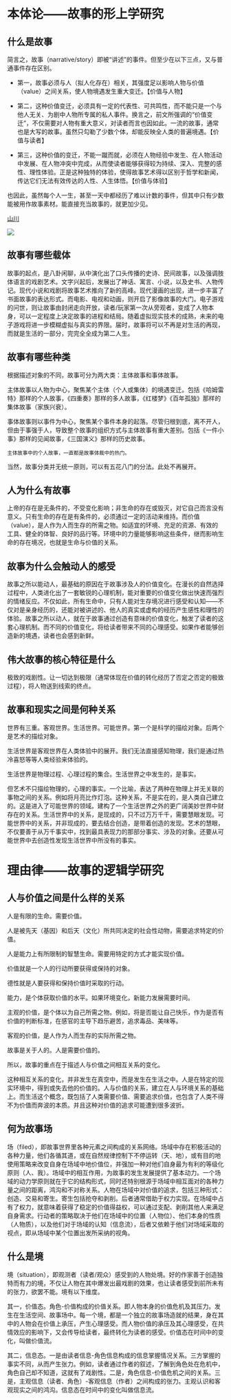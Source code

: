 # 本体论——故事的形上学研究 #

## 什么是故事 ##

简言之，故事（narrative/story）即被“讲述”的事件。但至少在以下三点，又与普通事件存在区别。

* 第一，故事必须与人（拟人化存在）相关，其强度足以影响人物与价值（value）之间关系，使人物境遇发生重大变迁。【价值与人物】

* 第二，这种价值变迁，必须具有一定的代表性、可共鸣性，而不能只是一个与他人无关、为剧中人物所专属的私人事件。换言之，前文所强调的“价值变迁”，不仅需要对人物有重大意义，对读者而言也因如此。一流的故事，通常也是大写的故事。虽然只勾勒了少数个体，却能反映全人类的普遍境遇。【价值与读者】

* 第三，这种价值的变迁，不能一蹴而就，必须在人物经验中发生、在人物活动中发展、在人物冲突中完成，从而使读者能够获得较为持续、深入、完整的感性、理性体验。正是这种独特的体验，使得故事艺术得以区别于哲学和新闻，传达它们无法有效传达的人性、人生体悟。【价值与体验】

也因此，虽然每个人一生，甚至一天中都经历了难以计数的事件，但其中只有少数能被用作故事素材。能直接充当故事的，就更加少见。

[山川](https://baike.baidu.com/item/%E5%B1%B1%E5%B7%9D/78368)

![](https://zsdong.files.wordpress.com/2008/04/081.jpg)


## 故事有哪些载体 ##

故事的起点，是八卦闲聊，从中演化出了口头传播的史诗、民间故事，以及强调肢体语言的戏剧艺术。文字兴起后，发展出了神话、寓言、小说，以及史书、人物传记。现代小说和戏剧将故事艺术推向了新的高峰。现代漫画的出现，进一步丰富了书面故事的表达形式。而电影、电视和动画，则开启了影像故事的大门。电子游戏的问世，则让故事由封闭走向开放，读者/玩家第一次从旁观者，变成了人物本身，可以一定程度上决定故事的进程和结局。随着虚拟现实技术的成熟，未来的电子游戏将进一步模糊虚拟与真实的界限。届时，故事将可以不再是对生活的再现，而就是生活的一部分，完完全全成为第二人生。

## 故事有哪些种类 ##

根据描述对象的不同，故事可分为两大类：主体故事和事体故事。

主体故事以人物为中心，聚焦某个主体（个人或集体）的境遇变迁。包括《哈姆雷特》那样的个人故事，《四重奏》那样的多人故事，《红楼梦》《百年孤独》那样的集体故事（家族兴衰）。

事体故事则以事件为中心，聚焦某个事件本身的起落。尽管归根到底，离不开人，但由于事强于人，导致整个故事的组织方式与主体故事有重大差别。包括《一件小事》那样的见闻故事，《三国演义》那样的历史故事。

    主体故事中的个人故事，一直都是故事体裁中的热门。

当然，故事分类并无统一原则，可以有五花八门的分法。此处不再展开。

## 人为什么有故事 ##

上帝的存在是无条件的，不受变化影响；非生命的存在或毁灭，对它自己而言没有意义。只有生命的存在是有条件的，必须通过一定的活动来维持。而价值（value），是人作为人而生存的所需之物。如适宜的环境、充足的资源、有效的工具、健全的体智、良好的品行等。环境中的力量能够影响这些条件，继而影响生命的存在境况，也就是生命与价值的关系。

## 故事为什么会触动人的感受 ##

故事之所以能动人，最基础的原因在于故事涉及人的价值变化。在漫长的自然选择过程中，人类进化出了一套敏锐的心理机制，能对重要的价值变化做出快速而强烈的情绪反应。不仅如此，所有生命中，只有人能对生存境况进行感受和认知——不仅对是亲身经历的，还能对被讲述的、他人的真实或虚构的经历产生感性和理性的体验。故事之所以动人，就在于故事通过创造有意味的价值变化，触发了读者的这套心理机制。而不同的价值变化，将给读者带来不同的心理感受。如果作者能够创造新的境遇，读者也会感到新鲜。

## 伟大故事的核心特征是什么 ##

极致的戏剧性。让一切达到极限（通常体现在价值的转化经历了否定之否定的极致过程），将人物送到线索的终点。

## 故事和现实之间是何种关系 ##

世界有三重。客观世界。生活世界。可能世界。第一个是科学的描绘对象。后两个是艺术的描绘对象。

生活世界是客观世界在人类体验中的展开。我们无法直接感知物理，我们是通过热冷喜怒等等人类经验来体验的。

生活世界是物理过程、心理过程的集合。生活世界之中发生的，是事实。

但艺术不只描绘物理的，心理的事实。一个比喻，表达了两种在物理上并无关联的事物之间的关系。例如将月亮比作灯泡。这种关系，不是实在的，是人类自己建立的。这是进入了可能世界的领域。建构了一个生活世界之外的更广阔美妙世界中财存在的关系。生活世界中的关系，是现成的，只不过万万千千，需要慧眼发现。可能世界中的关系，并非现成的，要去结合创造，是带着创造的发现。艺术的慧眼，不仅要善于从万千事实中，找到最具表现力的那部分事实、涉及的对象。还要从可能世界中去创造性发现生活世界中所没有的事实。

# 理由律——故事的逻辑学研究 #

## 人与价值之间是什么样的关系 ##

人是有限的生命。需要价值。

人是被先天（基因）和后天（文化）所共同决定的社会性动物，需要追求特定的价值。

人是能力上有所限制的智慧生命。需要用特定的方式才能实现价值。

价值就是一个人的行动所要获得或保持的对象。

德性就是人要获得和保持价值时采取的行动。

能力，是个体获取价值的水平。如果环境变化，新能力发展需要时间。

主观的价值，是个体以为自己所需之物。例如，将是否能让自己快乐，作为是否有价值的判断标准，在感官的主导下趋乐避苦，追求毒品、美味等。

客观的价值，是人作为人而生存的实际所需之物。

故事是关于人的。人是需要价值的。

所以，故事的重点在于描述人与价值之间相互关系的变化。

这种相互关系的变化，并非发生在真空中，而是发生在生活之中。人是在特定的现实环境中，得到或失去他的价值的。人与价值的关系，建立在人与环境关系的基础上。而生活这个概念，既包括了人类需要价值、需要追求价值，也包含了人类不得不为价值而奔波的本质。并且这种对价值的追求可能遭到很多波折。

## 何为故事场

场（filed），即故事世界里各种元素之间构成的关系网络。场域中存在积极活动的各种力量，他们各循其道，或在自然规律控制下不停运转（天、地），或有目的地使用策略来改变自身在场域中地价值位，并强加一种对他们自身最为有利的等级化原则（人、我）。场域中的相互作用，为故事的发生发展提供了基本动力。一个场域的动力学原则就在于它的结构形式，同时还特别根源于场域中相互面对的各种力量之间的距离，鸿沟和不对称关系。人物在场域中对价值的追求，包括三种形式：创造、交易和寄生。寄生包括抢夺和剥削。后者通常借助于权力实现。在场域中占有了权力，就意味着获得了稳定的价值得益权，可以通过支配、剥削其他人来满足自身需求。行动者的策略取决于他们在场域中的位置（人物位）、他们本身的性质（人物质），以及他们对于场域的认知（信息流），后者又依赖于他们对场域采取的视点，即从场域中某个位置出发所采纳的视角。

## 什么是境

境（situation），即观测者（读者/观众）感受到的人物处境。好的作家善于创造独特而有力的境，不仅让人物在其中爆发出最戏剧的效果，也让读者感受到前所未有的张力，欲罢不能。境有以下维度。

其一，价值态。角色-价值构成的价值关系。即人物本身的价值危机及其压力。发生在生活空间、故事场中。每一个境，都是一个独立的故事场造就的结果，身在其中的人物会在价值上承压，产生心理感受。而人物价值的承压及其心理感受，在共情效应的影响下，又会传导给读者，最终转化为读者的感受。价值态在时间中的变化，叫做价值流。

其二，信息态。一是由读者信息-角色信息构成的信息掌握情况关系。三方掌握的事实不同，从而产生张力。例如，读者通过作者的叙述，了解到角色处在危机中，角色自己却不知道，这就有了戏剧性。二是，角色信息-价值危机之间的关系。三是，主观信息（读者、角色）-客观信息（作者）之间构成的张力。主观认识和客观现实之间的鸿沟。信息态在时间中的变化叫做信息流。


